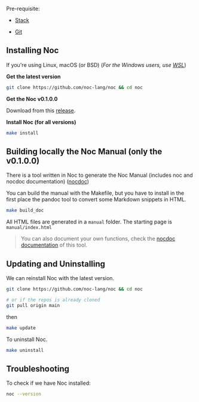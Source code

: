 Pre-requisite:

- [Stack](https://docs.haskellstack.org/en/stable/install_and_upgrade/)

- [Git](https://git-scm.com/)

## Installing Noc

If you're using Linux, macOS (or BSD) (*For the Windows users, use [WSL](https://docs.microsoft.com/en-us/windows/wsl/about)*)

**Get the latest version**

```sh
git clone https://github.com/noc-lang/noc && cd noc
```

**Get the Noc v0.1.0.0**

Download from this [release](https://github.com/noc-lang/noc/releases/tag/v0.1.0.0).

**Install Noc (for all versions)**

```sh
make install
```

## Building locally the Noc Manual (only the v0.1.0.0)

There is a tool written in Noc to generate the Noc Manual (includes noc and nocdoc documentation) ([nocdoc](https://github.com/noc-lang/nocdoc))

You can build the manual with the Makefile, but you have to install in the first place the pandoc tool to convert some Markdown snippets in HTML.

```sh
make build_doc
```

All HTML files are generated in a ``manual`` folder. The starting page is ``manual/index.html``

> You can also document your own functions, check the [nocdoc documentation](https://noc-lang.github.io/manual/nocdoc) of this tool.

## Updating and Uninstalling

We can reinstall Noc with the latest version.

```sh
git clone https://github.com/noc-lang/noc && cd noc

# or if the repos is already cloned
git pull origin main
```

then

```sh
make update
```

To uninstall Noc.

```sh
make uninstall
```

## Troubleshooting

To check if we have Noc installed:

```sh
noc --version
```
